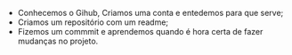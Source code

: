 - Conhecemos o Gihub, Criamos uma conta e entedemos para que serve;
- Criamos um repositório com um readme;
- Fizemos um commmit e aprendemos quando é hora certa de fazer mudanças no projeto.
